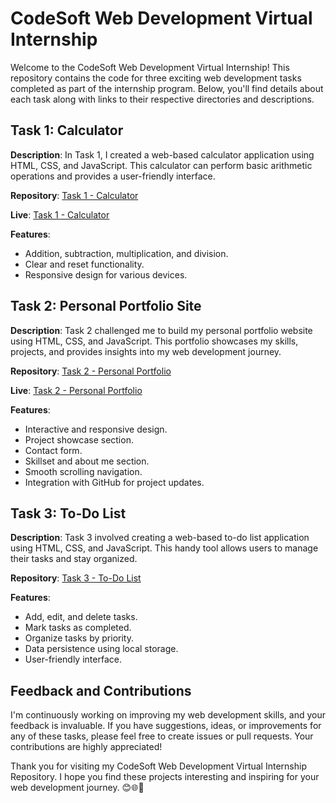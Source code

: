 # CodeSoft Web Development Virtual Internship

Welcome to the CodeSoft Web Development Virtual Internship! This repository contains the code for three exciting web development tasks completed as part of the internship program. Below, you'll find details about each task along with links to their respective directories and descriptions.

## Task 1: Calculator

**Description**: In Task 1, I created a web-based calculator application using HTML, CSS, and JavaScript. This calculator can perform basic arithmetic operations and provides a user-friendly interface.

**Repository**: [Task 1 - Calculator](https://github.com/YourUsername/CodeSoftIntern/tree/main/Task1-Calculator)

**Live**: [Task 1 - Calculator](https://yourusername.github.io/Calculator/)

**Features**:
- Addition, subtraction, multiplication, and division.
- Clear and reset functionality.
- Responsive design for various devices.

## Task 2: Personal Portfolio Site

**Description**: Task 2 challenged me to build my personal portfolio website using HTML, CSS, and JavaScript. This portfolio showcases my skills, projects, and provides insights into my web development journey.

**Repository**: [Task 2 - Personal Portfolio](https://github.com/YourUsername/CodeSoftIntern/tree/main/Task2-Portfolio)

**Live**: [Task 2 - Personal Portfolio](https://yourusername.github.io/Portfolio/)

**Features**:
- Interactive and responsive design.
- Project showcase section.
- Contact form.
- Skillset and about me section.
- Smooth scrolling navigation.
- Integration with GitHub for project updates.

## Task 3: To-Do List

**Description**: Task 3 involved creating a web-based to-do list application using HTML, CSS, and JavaScript. This handy tool allows users to manage their tasks and stay organized.

**Repository**: [Task 3 - To-Do List](https://github.com/YourUsername/CodeSoftIntern/tree/main/Task3-TodoList)

**Features**:
- Add, edit, and delete tasks.
- Mark tasks as completed.
- Organize tasks by priority.
- Data persistence using local storage.
- User-friendly interface.

## Feedback and Contributions

I'm continuously working on improving my web development skills, and your feedback is invaluable. If you have suggestions, ideas, or improvements for any of these tasks, please feel free to create issues or pull requests. Your contributions are highly appreciated!

Thank you for visiting my CodeSoft Web Development Virtual Internship Repository. I hope you find these projects interesting and inspiring for your web development journey. 😊🌐🚀
